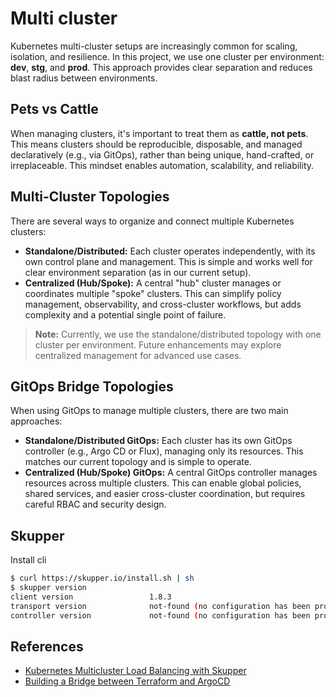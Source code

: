 # Multi cluster

Kubernetes multi-cluster setups are increasingly common for scaling, isolation, and resilience. In this project, we use one cluster per environment: **dev**, **stg**, and **prod**. This approach provides clear separation and reduces blast radius between environments.

## Pets vs Cattle

When managing clusters, it's important to treat them as **cattle, not pets**. This means clusters should be reproducible, disposable, and managed declaratively (e.g., via GitOps), rather than being unique, hand-crafted, or irreplaceable. This mindset enables automation, scalability, and reliability.

## Multi-Cluster Topologies

There are several ways to organize and connect multiple Kubernetes clusters:

- **Standalone/Distributed:** Each cluster operates independently, with its own control plane and management. This is simple and works well for clear environment separation (as in our current setup).
- **Centralized (Hub/Spoke):** A central "hub" cluster manages or coordinates multiple "spoke" clusters. This can simplify policy management, observability, and cross-cluster workflows, but adds complexity and a potential single point of failure.

> **Note:** Currently, we use the standalone/distributed topology with one cluster per environment. Future enhancements may explore centralized management for advanced use cases.

## GitOps Bridge Topologies

When using GitOps to manage multiple clusters, there are two main approaches:

- **Standalone/Distributed GitOps:** Each cluster has its own GitOps controller (e.g., Argo CD or Flux), managing only its resources. This matches our current topology and is simple to operate.
- **Centralized (Hub/Spoke) GitOps:** A central GitOps controller manages resources across multiple clusters. This can enable global policies, shared services, and easier cross-cluster coordination, but requires careful RBAC and security design.

## Skupper

Install cli

```sh
$ curl https://skupper.io/install.sh | sh
$ skupper version
client version                 1.8.3
transport version              not-found (no configuration has been provided)
controller version             not-found (no configuration has been provided)
```

## References

- [Kubernetes Multicluster Load Balancing with Skupper](https://piotrminkowski.com/2023/08/04/kubernetes-multicluster-load-balancing-with-skupper/)
- [Building a Bridge between Terraform and ArgoCD](https://www.slideshare.net/CarlosSantana1/building-a-bridge-between-terraform-and-argocd)
